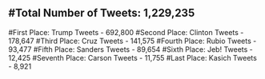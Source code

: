 #Total Number of Tweets: 1,229,235 
---
#First Place: Trump Tweets - 692,800
#Second Place: Clinton Tweets - 178,647
#Third Place: Cruz Tweets - 141,575
#Fourth Place: Rubio Tweets - 93,477
#Fifth Place: Sanders Tweets - 89,654
#Sixth Place: Jeb! Tweets - 12,425
#Seventh Place: Carson Tweets - 11,755
#Last Place: Kasich Tweets - 8,921
